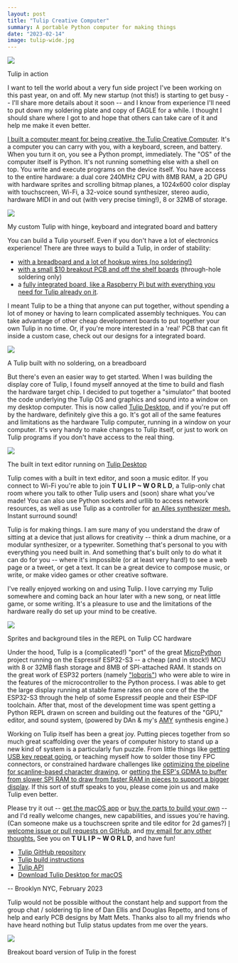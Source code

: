 ```yaml
---
layout: post
title: "Tulip Creative Computer"
summary: A portable Python computer for making things 
date: "2023-02-14"
image: tulip-wide.jpg
---
```

<img src="/images/tulip-wide.jpg" class="big"/>
<p class="small">Tulip in action</p>


I want to tell the world about a very fun side project I've been working on this past year, on and off. My new startup (not this!) is starting to get busy -- I'll share more details about it soon -- and I know from experience I'll need to put down my soldering plate and copy of EAGLE for a while. I thought I should share where I got to and hope that others can take care of it and help me make it even better. 

[I built a computer meant for being creative, the Tulip Creative Computer](https://github.com/bwhitman/tulipcc/blob/main/README.md). It's a computer you can carry with you, with a keyboard, screen, and battery. When you turn it on, you see a Python prompt, immediately. The "OS" of the computer itself is Python. It's not running something else with a shell on top. You write and execute programs on the device itself. You have access to the entire hardware: a dual core 240MHz CPU with 8MB RAM, a 2D GPU with hardware sprites and scrolling bitmap planes, a 1024x600 color display with touchscreen, Wi-Fi, a 32-voice sound synthesizer, stereo audio, hardware MIDI in and out (with very precise timing!), 8 or 32MB of storage. 

<img src="/images/hinge.jpg"/>
<p class="centersmall">My custom Tulip with hinge, keyboard and integrated board and battery</p>

You can build a Tulip yourself. Even if you don't have a lot of electronics experience! There are three ways to build a Tulip, in order of stability: 
 * [with a breadboard and a lot of hookup wires (no soldering!)](https://github.com/bwhitman/tulipcc/blob/main/docs/tulip_breadboard.md) 
 * [with a small $10 breakout PCB and off the shelf boards](https://github.com/bwhitman/tulipcc/blob/main/docs/tulip_breakout.md) (through-hole soldering only)
 * a [fully integrated board, like a Raspberry Pi but with everything you need for Tulip already on it](https://github.com/bwhitman/tulipcc/blob/main/docs/tulip_board.md). 

 I meant Tulip to be a thing that anyone can put together, without spending a lot of money or having to learn complicated assembly techniques. You can take advantage of other cheap development boards to put together your own Tulip in no time. Or, if you're more interested in a 'real' PCB that can fit inside a custom case, check out our designs for a integrated board. 

<img src="/images/breadboard_display.jpg"/>
<p class="centersmall">A Tulip built with no soldering, on a breadboard</p>

But there's even an easier way to get started. When I was building the display core of Tulip, I found myself annoyed at the time to build and flash the hardware target chip. I decided to put together a "simulator" that booted the code underlying the Tulip OS and graphics and sound into a window on my desktop computer. This is now called [Tulip Desktop](https://github.com/bwhitman/tulipcc/blob/main/docs/tulip_desktop.md), and if you're put off by the hardware, definitely give this a go. It's got all of the same features and limitations as the hardware Tulip computer, running in a window on your computer. It's very handy to make changes to Tulip itself, or just to work on Tulip programs if you don't have access to the real thing. 

<a href="https://github.com/bwhitman/tulipcc/blob/main/docs/tulip_desktop.md"><img src="/images/editor.png" class="medium"/></a>
<p class="centersmall">The built in text editor running on <a href="https://github.com/bwhitman/tulipcc/blob/main/docs/tulip_desktop.md">Tulip Desktop</a></p>

Tulip comes with a built in text editor, and soon a music editor. If you connect to Wi-Fi you're able to join **T&nbsp;U&nbsp;L&nbsp;I&nbsp;P&nbsp;~&nbsp;W&nbsp;O&nbsp;R&nbsp;L&nbsp;D**, a Tulip-only chat room where you talk to other Tulip users and (soon) share what you've made! You can also use Python sockets and urllib to access network resources, as well as use Tulip as a controller for [an Alles synthesizer mesh.](http://alles.website) Instant surround sound! 

Tulip is for making things. I am sure many of you understand the draw of sitting at a device that just allows for creativity -- think a drum machine, or a modular synthesizer, or a typewriter. Something that's personal to you with everything you need built in. And something that's built only to do what it can do for you -- where it's impossible (or at least very hard!) to see a web page or a tweet, or get a text. It can be a great device to compose music, or write, or make video games or other creative software. 

I've really enjoyed working on and using Tulip. I love carrying my Tulip somewhere and coming back an hour later with a new song, or neat little game, or some writing. It's a pleasure to use and the limitations of the hardware really do set up your mind to be creative. 

<img src="/images/tiles.png" class="medium"/>
<p class="centersmall">Sprites and background tiles in the REPL on Tulip CC hardware</p>

Under the hood, Tulip is a (complicated!) "port" of the great [MicroPython](https://micropython.org) project running on the Espressif ESP32-S3 -- a cheap (and in stock!) MCU with 8 or 32MB flash storage and 8MB of SPI-attached RAM. It stands on the great work of ESP32 porters (namely ["loboris"](https://github.com/loboris/MicroPython_ESP32_psRAM_LoBo)) who were able to wire in the features of the microcontroller to the Python process. I was able to get the large display running at stable frame rates on one core of the the ESP32-S3 through the help of some Espressif people and their ESP-IDF toolchain. After that, most of the development time was spent getting a Python REPL drawn on screen and building out the features of the "GPU," editor, and sound system, (powered by DAn & my's [AMY](https://github.com/bwhitman/amy) synthesis engine.)

Working on Tulip itself has been a great joy. Putting pieces together from so much great scaffolding over the years of computer history to stand up a new kind of system is a particularly fun puzzle. From little things like [getting USB key repeat going](https://github.com/bwhitman/tulipcc/blob/main/ports/esp32s3/usb_keyboard.c#L303), or teaching myself how to solder those tiny FPC connectors, or constrained hardware challenges like [optimizing the pipeline for scanline-based character drawing](https://github.com/bwhitman/tulipcc/blob/main/extmod/tulip/display.c#L105), or [getting the ESP's GDMA to buffer from slower SPI RAM to draw from faster RAM in pieces to support a bigger display](https://github.com/bwhitman/tulipcc/blob/main/ports/esp32s3/components/bw_esp_lcd/src/esp_lcd_rgb_panel.c#L685). If this sort of stuff speaks to you, please come join us and make Tulip even better. 

Please try it out -- [get the macOS app](https://github.com/bwhitman/tulipcc/blob/main/docs/tulip_desktop.md) or [buy the parts to build your own](https://github.com/bwhitman/tulipcc/blob/main/docs/tulip_build.md) -- and I'd really welcome changes, new capabilities, and issues you're having. (Can someone make us a touchscreen sprite and tile editor for 2d games?) [I welcome issue or pull requests on GitHub](https://github.com/bwhitman/tulipcc/issues), and [my email for any other thoughts.](mailto:brian@variogram.com) See you on **T&nbsp;U&nbsp;L&nbsp;I&nbsp;P&nbsp;~&nbsp;W&nbsp;O&nbsp;R&nbsp;L&nbsp;D**, and have fun!

 * [Tulip GitHub repository](https://github.com/bwhitman/tulipcc)
 * [Tulip build instructions](https://github.com/bwhitman/tulipcc/blob/main/docs/tulip_build.md)
 * [Tulip API](https://github.com/bwhitman/tulipcc/blob/main/docs/tulip_api.md)
 * [Download Tulip Desktop for macOS](https://github.com/bwhitman/tulipcc/blob/main/docs/tulip_desktop.md)

-- 
Brooklyn NYC, February 2023


<p class='note'>Tulip would not be possible without the constant help and support from the group chat / soldering tip line of Dan Ellis and Douglas Repetto, and tons of help and early PCB designs by Matt Mets. Thanks also to all my friends who have heard nothing but Tulip status updates from me over the years.</p>

<img src="/images/breakout_outside.jpg" class="medium"/>
<p class="centersmall">Breakout board version of Tulip in the forest</p>






